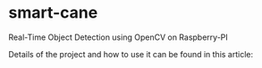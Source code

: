 # smart-cane
Real-Time Object Detection using OpenCV on Raspberry-PI


Details of the project and how to use it can be found in this article:
